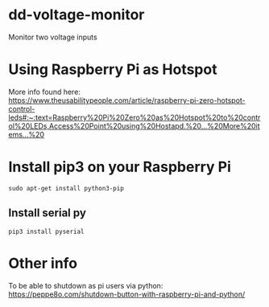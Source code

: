 # dd-voltage-monitor
Monitor two voltage inputs

# Using Raspberry Pi as Hotspot
More info found here: https://www.theusabilitypeople.com/article/raspberry-pi-zero-hotspot-control-leds#:~:text=Raspberry%20Pi%20Zero%20as%20Hotspot%20to%20control%20LEDs,Access%20Point%20using%20Hostapd.%20...%20More%20items...%20

# Install pip3 on your Raspberry Pi
```
sudo apt-get install python3-pip
```

## Install serial py
```
pip3 install pyserial
```


# Other info
To be able to shutdown as pi users via python: https://peppe8o.com/shutdown-button-with-raspberry-pi-and-python/
